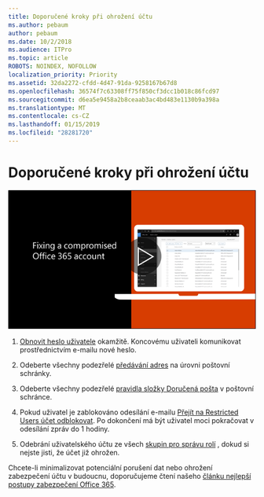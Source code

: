 ```yaml
---
title: Doporučené kroky při ohrožení účtu
ms.author: pebaum
author: pebaum
ms.date: 10/2/2018
ms.audience: ITPro
ms.topic: article
ROBOTS: NOINDEX, NOFOLLOW
localization_priority: Priority
ms.assetid: 32da2272-cfdd-4d47-91da-9258167b67d8
ms.openlocfilehash: 36574f7c63308ff75f850cf3dcc1b018c86fcd97
ms.sourcegitcommit: d6ea5e9458a2b8ceaab3ac4bd483e1130b9a398a
ms.translationtype: MT
ms.contentlocale: cs-CZ
ms.lasthandoff: 01/15/2019
ms.locfileid: "28281720"
---
```

# <a name="recommended-steps-to-take-if-an-account-is-compromised"></a>Doporučené kroky při ohrožení účtu

[![Stanovení odhaleného účtu služeb Office 365](media/797f355b-22a1-468e-91a4-a9d5bc45b19a.png)](https://www.microsoft.com/videoplayer/embed/RE2jvOb?pid=ocpVideo0-innerdiv-oneplayer&amp;postJsllMsg=true&amp;maskLevel=20&amp;autoplay=true)
  
1. [Obnovit heslo uživatele](https://support.office.com/article/7a5d073b-7fae-4aa5-8f96-9ecd041aba9c) okamžitě. Koncovému uživateli komunikovat prostřednictvím e-mailu nové heslo. 
    
2. Odeberte všechny podezřelé [předávání adres](https://support.office.com/article/ab5eb117-0f22-4fa7-a662-3a6bdb0add74) na úrovni poštovní schránky. 
    
3. Odeberte všechny podezřelé [pravidla složky Doručená pošta](https://support.office.com/article/1433E3A0-7FB0-4999-B536-50E05CB67FED) v poštovní schránce. 
    
4. Pokud uživatel je zablokováno odesílání e-mailu [Přejít na Restricted Users účet odblokovat](https://protection.office.com/?hash=/restrictedusers). Po dokončení má být uživatel moci pokračovat v odesílání zpráv do 1 hodiny.
    
5. Odebrání uživatelského účtu ze všech [skupin pro správu rolí](https://support.office.com/article/eac4d046-1afd-4f1a-85fc-8219c79e1504) , dokud si nejste jisti, že účet již ohrožen. 
    
Chcete-li minimalizovat potenciální porušení dat nebo ohrožení zabezpečení účtu v budoucnu, doporučujeme čtení našeho [článku nejlepší postupy zabezpečení Office 365](https://support.office.com/article/9295e396-e53d-49b9-ae9b-0b5828cdedc3).
  

